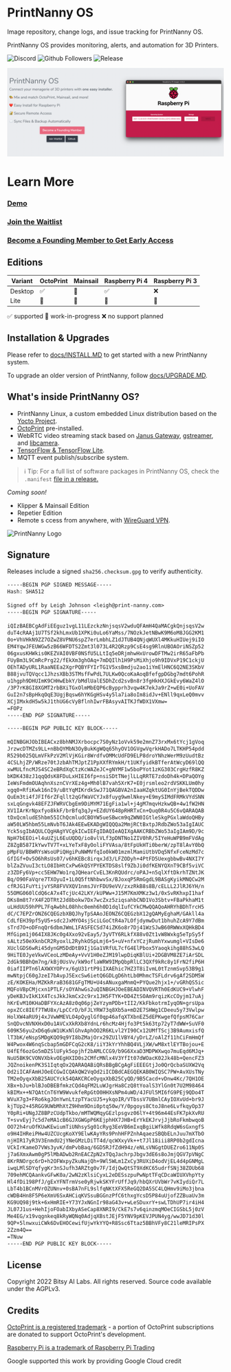 # PrintNanny OS

Image repository, change logs, and issue tracking for PrintNanny OS.

PrintNanny OS provides monitoring, alerts, and automation for 3D Printers.

![Discord](https://img.shields.io/discord/773452324692688956)
![Github Followers](https://img.shields.io/github/followers/leigh-johnson?style=social)
![Release](https://img.shields.io/github/release-date-pre/bitsy-ai/printnanny-os)

![PrintNanny Header](https://github.com/bitsy-ai/printnanny-os/raw/main/images/header.png)

# Learn More

### [Demo](https://printnanny.ai/)
### [Join the Waitlist](https://printnanny.ai/invite/)
### [Become a Founding Member to Get Early Access](https://printnanny.ai/subscriptions/signup?next=/subscriptions/checkout)

## Editions
| Variant | OctoPrint | Mainsail | Raspberry Pi 4 | Raspberry Pi 3 |
|---------|-----------|----------|----------------|----------------|
| Desktop | ✅         | 🚧        | ✅              | ❌           |
| Lite    | 🚧         | 🚧        | 🚧              | 🚧           |

✅ supported
🚧 work-in-progress
❌ no support planned

## Installation & Upgrades

Please refer to [docs/INSTALL.MD](docs/INSTALL.MD) to get started with a new PrintNanny system.

To upgrade an older version of PrintNanny, follow [docs/UPGRADE.MD](docs/UPGRADE.MD).

## What's inside PrintNanny OS?

* PrintNanny Linux, a custom embedded Linux distribution based on the [Yocto Project](https://www.yoctoproject.org/).
* [OctoPrint](https://octoprint.org/) pre-installed.
* WebRTC video streaming stack based on [Janus Gateway](https://github.com/meetecho/janus-gateway), [gstreamer](https://gstreamer.freedesktop.org/), and [libcamera](https://libcamera.org/).
* [TensorFlow & TensorFlow Lite](https://www.tensorflow.org/).
* MQTT event publish/subscribe system.

> ℹ️ Tip: For a full list of software packages in PrintNanny OS, check the `.manifest` [file in a release.](https://github.com/bitsy-ai/printnanny-os/releases)

_Coming soon!_
* Klipper & Mainsail Edition
* Repetier Edition
* Remote s ccess from anywhere, with [WireGuard VPN](https://www.wireguard.com/).

![PrintNanny Logo](https://github.com/bitsy-ai/octoprint-nanny-plugin/raw/main/docs/images/logo.jpg)

## Signature

Releases include a signed `sha256.checksum.gpg` to verify authenticity.
```
-----BEGIN PGP SIGNED MESSAGE-----
Hash: SHA512

Signed off by Leigh Johnson <leigh@print-nanny.com>
-----BEGIN PGP SIGNATURE-----

iQIzBAEBCgAdFiEEguz1vgL11LEzckzNnjsqsV2wduQFAmH4QaMACgkQnjsqsV2w
duT4cRAAj1U7TSf2khLmxUb1XPKi0uLo6YaMss/7NOzkJetNBwK9M6oM8JGG2KM1
0o+VhVHkN9ZZ7OZwZ8VPNU6spZ7erLmbhLZ1dJTUB4QNjqWUXl4MKkuHIUej9iIO
EM4YqwJFEUWGw5zB66WFDTS2Zmt3l073L4R2QRzp9CsE4sg9RlnUBOAOriNSZp52
06gxusKHWkis0KEZVAI0VBF0NSfU5LLtIq5eDRjmhwHxUrowDFTMw2irR65aFbPb
FUyBm3L9CmRcPrg22/fEkXm3ghOAq+7mDQIlh1H9PsMiXhjo9h9IDVxP19C1ckjU
OEhTADyURL1RaaNEEa2XgrPQBYFYIrTG1V5xsBmdju2ao1iYmElHNC6Q2NE3SKbV
B88jvuTQVqcc1JhzsXBb3STMsfFwPdL7ULKw0QcoKaAoqBfefgpDGbg7mdt6PohR
u1hgph9DHUImK9CHHwEbkY/bMdlUalE5DhZcd2svBn8r3fgHkHXJGkEvy6WaZ4lO
/3P7rK8GI8XGMT2rbBXiTGxOlmMbEQP6cBypprh3vqw4K7ekJa9rZ+wE0i+UoFAV
GuI2n7sBpHkqOqE3UgjBqsw6hYKGgHSv4y5la7ia8oIm8idJv+ENll9qxLeQ0mvv
XCjIMxkdH5w5kJ1thUG6cVyBflnhIwrFBAsyvAITKJfWDX1VXmw=
=FOPz
-----END PGP SIGNATURE-----
```
```
-----BEGIN PGP PUBLIC KEY BLOCK-----

mQINBGHJObIBEACxz8bhNMJXrbocpc7S0yNz1oVvk59e2mnZ73rxMx6tYcj1gVoq
JrzwcDTMZs9LL+nBbQYMbN3OyBukKgWQq65hyOV1OGVgwVqrkHADo7LTKHP54pdd
R529b025QLmVFkPzV2MlVjKGir8WrdfvOMMcUdFD9ELP8droYNhzWerM9zUudtBz
4CSLhjZP/WRze70tJzbAhTMJptZ1PpXXfRYmkH/t1UKfyidkBTferAtWcyD69lQQ
xwMULfncMJS4SC2eBRdXqCtzKcWAZeJC+gNYMF1w5boPYot1zKG303CrgHzfR8KZ
bKDK438zJ1qqQdsK8FDuLxHIEI6fp+nsiSDtTNejlLLqRRTE7zdoDh4k+DPaQOYg
IeWsFmdmOUAqhnXsznCVrXEz4g+Mh0lB7vah5XrK7+E0jrsmleo2rdVSKKLUm0hy
xgq0+RfiKwk16nI9/uBtYqMIKrdkSwJ71QAGBVA2nIaaHZqktUG0InYjBekTQDDw
QuEm3ti4fJFIf6rZFqllt2qGfWaVCYJx8fuyg9wmlNkey+E9mySIMdFRMkVYdSNN
sxLqGngvk48EFZJFWRVCbgEm9DiMYM71EgFia1wl+j4gM7mqvHzkwQB+4w1fW2HN
XV1IArKrNpxfyo8kkF/brBfq3qJy+EZdUY648pRHRTxCn+Quq0R4u5C6vQARAQAB
tDxQcmludE5hbm55IChQcmludCBOYW5ueSBwcm9qZWN0IGtleSkgPGxlaWdoQHBy
aW50LW5hbm55LmNvbT6JAk4EEwEKADgWIQQQa2MmjRCtBxtpJRdbZWo53aIgIAUC
Yck5sgIbAQULCQgHAgYVCgkICwIEFgIDAQIeAQIXgAAKCRBbZWo53aIgIAm9D/9c
NpH7bEEOi+l4uUZjL6EuUQDQ/io8vlVLf3pDNTNo1ZIV0hR/5IYeHuWPB9mFVdAg
Z8ZgB587IkYwvTV7T+xLYeTxF8yOoliFYVAsa/8tFpUkHTi0berW/zpT8lAvY0bQ
pMpFU/BBWRYsWsoUPiQHgiPuNWMVfqIo0kW01mzmlMamiUtbVDq5NfxFceNzMd7c
GfIGf+Ov5O6hRsUs07/v6hKEBc8irqxJd3/LFZODyh+4PtFD5UexgbbwBv4NXI7Y
blZaZVuuI3ctLO8IbHtCxPw6kQSYPYEKTDS8slf9ZbJi0dfKENYQXnT9CBf5viVC
z3ZDFy6Vp+cc5EHW7Wo1rqJQHearCvEL3KnRQUdrc/oPAJ+n5qlXftDkrhTZNtJK
Bq/O90FaVqre7TXOyuI+1L0Q5ftNhbwvSx/BJoxqP5RmGgdL9BASgKyikMNQCw2M
cfRJG1FuYtijvYSR8FVVXQV1nmsJVrFDU9eVV/zxzRkB8s8B/cELLL2JlRJ6YH/n
55OMG060lCdQ6cA7x4TcjUc42LKY/kUPWw+J15M7KmXMKz3w1/0xSvRKhxpI1haf
DKs8m8t7rX4F2DTRt2Jd8bokw7Dx7wcZxz5ziqsahbCND1Vo3Sbtv+FBaPkhaM1t
uLHdUU59hPPL7FqAwbhL08hhc0emh6h0D1dqlIufCYkCMwQQAQoAHRYhBDhTrcH5
dC/C7EPZrONZ6CQEGzbXBQJhyTpSAAoJEONZ6CQEGzbX12gQAMyEghaM/GAkll4a
CdLfEH39pf5yU5+sdc2JxMYO4sjSciLGoCtR4a7LOfjdymwDut1bhuhZcA9Y7dBm
sTrd7O+oDFnqQr6dbmJWmL1FASFECSd74iZK6o8r7Dj41WzSJwB60RWWxXQHkBD4
MfGipm1j064IX8JKc0g4Xxo92vEay5/3yVTY6RLkfX88v0Zt1vW8Wxkg5eTpSy5f
sALtz50eXknbCR2RyoxlL2RyhkOSpLmj6+5+uV+nfxYCzjRumhYxwumgl+VIsDe6
XUclGDS6wRi45dynGM5DdDtB9Ij1Ga1VRfUL7cfG4ElPbox5Yaoqkihg88hS3wLQ
9HiTE0JyeVkwVCeoLzMDeAy+VvV1H0eZJM19lwpDiqKBlUi+2DGBVM8ZE7iArSDL
2dGk9BBhQm7ng/kBj0UsVv/kW9oflaWRW9IMpQbpRlLC3QXf9kRc8y1FrN2fiP6H
0iafIIPTn6lAXWXYOPrx/6gU31rtP9iIXAEhic7HZ3T8iIvmL0tTznmSvp53B9g1
mwNtpjC60gJzeI7bAvpJ5ExcSw6ietQ6GDLgD6htLb0MhmcTSFLdrv6gAf2SDM5W
zE/KOKEHa/MZKkRraB3681GFgTMU+U4sANuxgaMnmQ+PYQue2hjx1+/vGRhQS5ic
MQFoVBpCMjcxn1PTLF/sOYAhwGs2uQINBGHJOeEBEADINVQVRTh0EdKUC9+VlwhF
yDeKBJvIkK1X4TcsJkkJkmCx2c9rx1JH5FTYK+DD4ZtSOAm9rqizKcCOyjm17uAj
hKrEvM10KHaDBFYXcAzA8z0q06pjZeYzymPDb+tII2/KkFbkotrmIyqON+grsUpa
opxZCc8IEf7TWU8x/LpCCrD/bFJLYRW73q8Xb5a+mD2E7SHWg1CDeeu5y73Vwlpw
HolXW4aRU9j4xJVwWMEVLO4pQyglGf0qp46afqXTXbnEZ5dEPKwgefQfpsM76Car
SnQDvcNVNXHxD0u1AVCxXkRXb8YdnLr6hcMz4Hjfo3Pt5k63tp72yT7dWW+SuVF0
609K56yu2xD6q6uW1UKxNlGhvAphOO2R6KLvl2YI90Cx12UMfTScj3B9AumxisfQ
lT3bK/eNspSMDgKQO9q9YI8bZMajOrx29ZU1lVBY4/yDrLZ/oAlZf11hCiFmHmQf
W4Pwox4W6nqScbap5mGDFCqG2cK8/iiY3kYrYhhBQ4VLjXW/wM8xtlEYTBojou+E
U4fEf6ozGo5mDZSlUFyk5opjhf2bAMLCCG9/b9G6XxaD3MDPWXwqo7muEqd6MJq+
NuU5BK9CVONVXbkvOEgHXID0s2CMfcMNlx4V3YfIt07dWOacK02Jk48b+QencFZ3
JQZnoikenPK3S1IqtqOx2QARAQABiQRsBBgBCgAgFiEEEGtjJo0QrQcbaSUXW2Vq
Od2iICAFAmHJOeECGwICQAkQW2VqOd2iICDBdCAEGQEKAB0WIQSC7PW+AvXUsTNy
TM2eOyqxXbB25AUCYck54QAKCRCeOyqxXbB25CyQD/9B5Cacd+vDnw4Kc/7QH1OE
XBx+bJu+blBJoDBEBfmkzCQd4qFM2LuWJgrHa8CzQ8tYoalS3YlGn0t7U2M98464
kBIMx++N7QAtCnT6YW9WvukfeRpGtO0HHXsNPm4uWD/4JFUl5MI6fG9PEj9QDo4T
WVuX7g3+FRo6kgJOnYwnLtzpTYacUJ5+ykqoIR/VTbssV7UBmlCAyIOXvUd+br9J
kjTUp2+45RGG9UWbMhXtZ9Hhm9Dni0ptq50w/Y/0pgoys8CtoJ8ne6LvfkqyOp37
Y0pRi+UNgJZ8BPzCUdpTkbo/mMTWQMqyGEzlpsgvz06lY+4t96m44EsFK7pkXvRU
T+svvEyj7c5d7eMA1cB6GJXGWGpP6KEjphHX7JHB+ErYkEKJrvjJjbRoFkmbwqoB
OO72h4ruOfKUwKEwiumTiUNhsySg01cRyg3EeVB6mIxqBgiLWfk8RdqW6sGxngfS
o9H4IHReiPHw4UZCUcgKoXY9ElwKAyYRs9PnhHFPZnhAqaezSBQbELnJuu7mXTbO
njHIR17yR3V3EnmdU2jYNeGMzLDiTT4d/qcWXxyVk++t7Jl18iii8RP0b2gdIcna
VCkIrKameD7VWs3yvK/dmPvbBaq/6GD5RJfZdH94z/eNLsVNGgtDUEZro611Np0S
j7a6XmxAwm0gP5lMbADwb2RnEACZpN2xTQqJachrpJbgv3dE6s8oJmjQGV7pVNgC
8KrRNOrgc6rD+h2OFWxpyZkuNajQh+9Wl5WLm1ZxCy3RUXiD4odVjEL4d4pGNMgL
iwqLMlSDYqfygKr3nSJufh3ARZtg0v7F/IdjQwQtST9XdKC65udrfSNj38ZOUb68
709ehMCQAankvGFwK0a/2wN2zKlsiCyxL2eDESszpuPwNptTFqCDcaWIUXVhpYty
Hl4fDi198PfJ/gExYFNTrmVse0yRjwkSKYFrUffJq9/hbQXrUVbWr7vKIydiQr7L
LbT4b1BCnMVrOZUNnv+0sBA7nFL9slfqNKtXFX5ReGQ2DA5SC4LQHmv9iMo3jbna
cWDB4Hn8F5P6eXmV6SxAHCiqKVSsuBGGnzPfC6thxgYcsD5P84uUjofZZBuaUv3m
KG9UQ98j9tk+6xHmRIE+Y73YJxNGnIr98aG43v+wLeSDuxrY+swLTDhUP7ir4iH4
JL07J1us+HehIjoFOabIXbyASeCap8XNRI9/CkE7s7v6qinzmqMOeCIGSbL5j0zV
Me4EG/x19vqgnkeq8kRyWQNq0AdjqXBstJEjF5YNV9pKEVJPUN4yg/wwJD71d30l
9QP+5lnwxuiCWk6DvEHOCewifUjwYkYYQ+R8Ssc6Ttaz5BBhVFy8C21leMRIPsPX
2Zzm4Q==
=TNuw
-----END PGP PUBLIC KEY BLOCK-----
```

## License

Copyright 2022 Bitsy AI Labs. All rights reserved. Source code available under the AGPLv3.

## Credits

[OctoPrint is a registered trademark](https://octoprint.org/) - a portion of OctoPrint subscriptions are donated to support OctoPrint's development.

[Raspberry Pi is a trademark of Raspberry Pi Trading](https://www.raspberrypi.com/)

Google supported this work by providing Google Cloud credit
